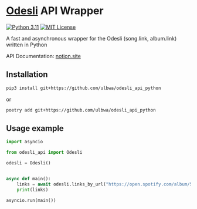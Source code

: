 # [Odesli](https://odesli.co) API Wrapper

[![Python 3.11](https://img.shields.io/badge/python-^3.11-blue.svg)](https://www.python.org/downloads/release/python-3100/)
[![MIT License](https://img.shields.io/badge/license-MIT-green.svg)](https://mit-license.org/)

A fast and asynchronous wrapper for the Odesli (song.link, album.link) written in Python

API Documentation: [notion.site](https://linktree.notion.site/API-d0ebe08a5e304a55928405eb682f6741)

## Installation

```bash
pip3 install git+https://github.com/ulbwa/odesli_api_python
```
or
```bash
poetry add git+https://github.com/ulbwa/odesli_api_python
```

## Usage example

```python
import asyncio

from odesli_api import Odesli

odesli = Odesli()


async def main():
    links = await odesli.links_by_url("https://open.spotify.com/album/5Z9iiGl2FcIfa3BMiv6OIw?si=6Vb9yJiKSM6C0lpyfPZbfQ")
    print(links)

asyncio.run(main())
```

